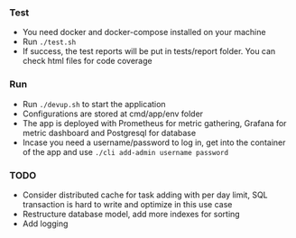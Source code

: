 ### Test
- You need docker and docker-compose installed on your machine
- Run `./test.sh`
- If success, the test reports will be put in tests/report folder. You can check html files for code coverage

### Run
- Run `./devup.sh` to start the application
- Configurations are stored at cmd/app/env folder
- The app is deployed with Prometheus for metric gathering, Grafana for metric dashboard and Postgresql for database
- Incase you need a username/password to log in, get into the container of the app and use `./cli add-admin username password`

### TODO
- Consider distributed cache for task adding with per day limit, SQL transaction is hard to write and optimize in this use case
- Restructure database model, add more indexes for sorting  
- Add logging